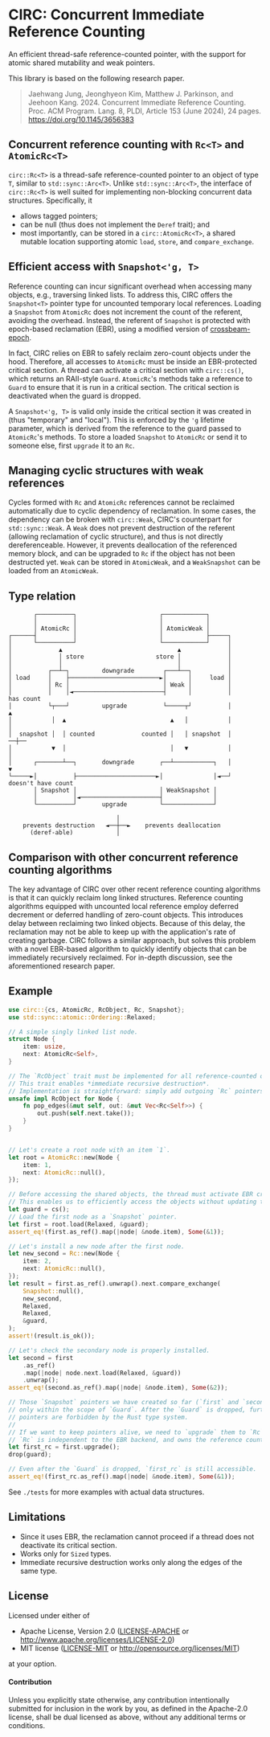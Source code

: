 # CIRC: Concurrent Immediate Reference Counting

An efficient thread-safe reference-counted pointer, with the support for atomic shared mutability and weak pointers.

This library is based on the following research paper.

> Jaehwang Jung, Jeonghyeon Kim, Matthew J. Parkinson, and Jeehoon Kang. 2024. Concurrent Immediate Reference Counting. Proc. ACM Program. Lang. 8, PLDI, Article 153 (June 2024), 24 pages. <https://doi.org/10.1145/3656383>


## Concurrent reference counting with `Rc<T>` and `AtomicRc<T>`

`circ::Rc<T>` is a thread-safe reference-counted pointer to an object of type `T`, similar to `std::sync::Arc<T>`.
Unlike `std::sync::Arc<T>`, the interface of `circ::Rc<T>` is well suited for implementing non-blocking concurrent data structures.
Specifically, it
* allows tagged pointers;
* can be null (thus does not implement the `Deref` trait); and
* most importantly, can be stored in a `circ::AtomicRc<T>`, a shared mutable location supporting atomic `load`, `store`, and `compare_exchange`.

## Efficient access with `Snapshot<'g, T>`

Reference counting can incur significant overhead when accessing many objects, e.g., traversing linked lists.
To address this, CIRC offers the `Snapshot<T>` pointer type for uncounted temporary local references.
Loading a `Snapshot` from `AtomicRc` does not increment the count of the referent, avoiding the overhead.
Instead, the referent of `Snapshot` is protected with epoch-based reclamation (EBR),
using a modified version of [crossbeam-epoch](https://docs.rs/crossbeam-epoch/latest/crossbeam_epoch/).

In fact, CIRC relies on EBR to safely reclaim zero-count objects under the hood.
Therefore, all accesses to `AtomicRc` must be inside an EBR-protected critical section.
A thread can activate a critical section with `circ::cs()`,
which returns an RAII-style `Guard`.
`AtomicRc`'s methods take a reference to `Guard` to ensure that it is run in a critical section.
The critical section is deactivated when the guard is dropped.

A `Snapshot<'g, T>` is valid only inside the critical section it was created in (thus "temporary" and "local").
This is enforced by the `'g` lifetime parameter,
which is derived from the reference to the guard passed to `AtomicRc`'s methods.
To store a loaded `Snapshot` to `AtomicRc` or send it to someone else,
first `upgrade` it to an `Rc`.

## Managing cyclic structures with weak references

Cycles formed with `Rc` and `AtomicRc` references cannot be reclaimed automatically due to cyclic dependency of reclamation.
In some cases, the dependency can be broken with `circ::Weak`, CIRC's counterpart for `std::sync::Weak`.
A `Weak` does not prevent destruction of the referent (allowing reclamation of cyclic structure), and
thus is not directly dereferenceable.
However, it prevents deallocation of the referenced memory block,
and can be upgraded to `Rc` if the object has not been destructed yet.
`Weak` can be stored in `AtomicWeak`, and a `WeakSnapshot` can be loaded from an `AtomicWeak`.

## Type relation

```text
       ┌──────────┐                       ┌────────────┐
       │          │                       │            │
       │ AtomicRc │                       │ AtomicWeak │
┌──────┤          │                       │            ├─────┐
│      └──────────┘                       └────────────┘     │
│             ▲                                ▲             │
│             │ store                    store │             │
│             │                                │             │
│          ┌──┴─┐         downgrade        ┌───┴──┐          │
│ load     │    ├─────────────────────────►│      │     load │
│          │ Rc │                          │ Weak │          │
│          │    │◄─────────────────────────┤      │          │          has count
│          └┬───┘         upgrade          └─────┬┘          │              ▲
│           │  ▲                             ▲   │           │              │
│  snapshot │  │ counted             counted │   │ snapshot  │            ──┼──
│           ▼  │                             │   ▼           │              │
│      ┌───────┴──┐       downgrade       ┌──┴───────────┐   │              ▼
└─────►│          ├──────────────────────►│              │◄──┘       doesn't have count
       │ Snapshot │                       │ WeakSnapshot │
       │          │◄──────────────────────┤              │
       └──────────┘       upgrade         └──────────────┘

                              │
    prevents destruction   ◄──┼──►    prevents deallocation
      (deref-able)            │
```

## Comparison with other concurrent reference counting algorithms

The key advantage of CIRC over other recent reference counting algorithms is that it can quickly reclaim long linked structures.
Reference counting algorithms equipped with uncounted local reference employ deferred decrement or deferred handling of zero-count objects.
This introduces delay between reclaiming two linked objects.
Because of this delay, the reclamation may not be able to keep up with the application's rate of creating garbage.
CIRC follows a similar approach, but
solves this problem with a novel EBR-based algorithm to quickly identify objects that can be immediately recursively reclaimed.
For in-depth discussion, see the aforementioned research paper.


## Example

```rust
use circ::{cs, AtomicRc, RcObject, Rc, Snapshot};
use std::sync::atomic::Ordering::Relaxed;

// A simple singly linked list node.
struct Node {
    item: usize,
    next: AtomicRc<Self>,
}

// The `RcObject` trait must be implemented for all reference-counted objects.
// This trait enables *immediate recursive destruction*.
// Implementation is straightforward: simply add outgoing `Rc` pointers to `out`.
unsafe impl RcObject for Node {
    fn pop_edges(&mut self, out: &mut Vec<Rc<Self>>) {
        out.push(self.next.take());
    }
}


// Let's create a root node with an item `1`.
let root = AtomicRc::new(Node {
    item: 1,
    next: AtomicRc::null(),
});

// Before accessing the shared objects, the thread must activate EBR critical section.
// This enables us to efficiently access the objects without updating the reference counters.
let guard = cs();
// Load the first node as a `Snapshot` pointer.
let first = root.load(Relaxed, &guard);
assert_eq!(first.as_ref().map(|node| &node.item), Some(&1));

// Let's install a new node after the first node.
let new_second = Rc::new(Node {
    item: 2,
    next: AtomicRc::null(),
});
let result = first.as_ref().unwrap().next.compare_exchange(
    Snapshot::null(),
    new_second,
    Relaxed,
    Relaxed,
    &guard,
);
assert!(result.is_ok());

// Let's check the secondary node is properly installed.
let second = first
    .as_ref()
    .map(|node| node.next.load(Relaxed, &guard))
    .unwrap();
assert_eq!(second.as_ref().map(|node| &node.item), Some(&2));

// Those `Snapshot` pointers we have created so far (`first` and `second`) are able to be accessed
// only within the scope of `Guard`. After the `Guard` is dropped, further accesses to the `Snapshot`
// pointers are forbidden by the Rust type system.
//
// If we want to keep pointers alive, we need to `upgrade` them to `Rc`s.
// `Rc` is independent to the EBR backend, and owns the reference count by itself.
let first_rc = first.upgrade();
drop(guard);

// Even after the `Guard` is dropped, `first_rc` is still accessible.
assert_eq!(first_rc.as_ref().map(|node| &node.item), Some(&1));
```

See `./tests` for more examples with actual data structures.


## Limitations
* Since it uses EBR, the reclamation cannot proceed if a thread does not deactivate its critical section.
* Works only for `Sized` types.
* Immediate recursive destruction works only along the edges of the same type.


<!--

https://www.reddit.com/r/rust/comments/1bilk82/announcing_aarc_010_atomic_variants_of_arc_and/

https://docs.rs/arc-swap/latest/arc_swap/docs/limitations/index.html

## References

* \[1\] Jaehwang Jung, Jeonghyeon Kim, Matthew J. Parkinson, and Jeehoon Kang. 2024. Concurrent Immediate Reference Counting. Proc. ACM Program. Lang. 8, PLDI, Article 153 (June 2024), 24 pages. <https://doi.org/10.1145/3656383>
* \[2\] Maged M. Michael. 2004. Hazard Pointers: Safe Memory Reclamation for LockFree Objects. IEEE Trans. Parallel Distrib. Syst. 15, 6 (June 2004), 491–504. <https://doi.org/10.1109/TPDS.2004.8>
* \[3\] Keir Fraser. 2004. Practical lock-freedom. Ph. D. Dissertation. University of Cambridge, Computer Laboratory.
* \[4\] Charles Tripp, David Hyde, and Benjamin Grossman-Ponemon. 2018. FRC: A High-Performance Concurrent Parallel Deferred Reference Counter for C++. In Proceedings of the 2018 ACM SIGPLAN International Symposium on Memory Management (ISMM). 14–28. <https://doi.org/10.1145/3210563.3210569>
* \[5\] Andreia Correia, Pedro Ramalhete, and Pascal Felber. 2021. OrcGC: Automatic Lock-Free Memory Reclamation. In Proceedings of the 26th ACM SIGPLAN Symposium on Principles and Practice of Parallel Programming (PPoPP). 205–218. <https://doi.org/10.1145/3437801.3441596>
* \[6\] Daniel Anderson, Guy E. Blelloch, and Yuanhao Wei. 2021. Concurrent Deferred Reference Counting with Constant-Time Overhead. In ACM SIGPLAN Conference on Programming Language Design and Implementation (PLDI). 526–541. <https://doi.org/10.1145/3453483.3454060>
* \[7\] Daniel Anderson, Guy E. Blelloch, and Yuanhao Wei. 2022. Turning Manual Concurrent Memory Reclamation into Automatic Reference Counting. In ACM SIGPLAN Conference on Programming Language Design and Implementation (PLDI). 61–75. <https://doi.org/10.1145/3519939.3523730>
* \[8\] L. Peter Deutsch and Daniel G. Bobrow. 1976. An Efficient, Incremental, Automatic Garbage Collector. Commun. ACM 19, 9 (sep 1976), 522–526. <https://doi.org/10.1145/360336.360345>
* \[9\] David F. Bacon, Clement R. Attanasio, Han B. Lee, V. T. Rajan, and Stephen Smith. 2001. Java without the Coffee Breaks: A Nonintrusive Multiprocessor Garbage Collector. In ACM SIGPLAN Conference on Programming Language Design and Implementation (PLDI). 92–103. <https://doi.org/10.1145/378795.378819>

-->

## License

Licensed under either of

* Apache License, Version 2.0 ([LICENSE-APACHE](LICENSE-APACHE) or <http://www.apache.org/licenses/LICENSE-2.0>)
* MIT license ([LICENSE-MIT](LICENSE-MIT) or <http://opensource.org/licenses/MIT>)

at your option.

#### Contribution

Unless you explicitly state otherwise, any contribution intentionally submitted
for inclusion in the work by you, as defined in the Apache-2.0 license, shall be
dual licensed as above, without any additional terms or conditions.
